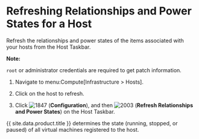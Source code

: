 # Refreshing Relationships and Power States for a Host

Refresh the relationships and power states of the items associated with
your hosts from the Host Taskbar.

**Note:**

`root` or administrator credentials are required to get patch
information.

</div>

1.  Navigate to menu:Compute\[Infrastructure \> Hosts\].

2.  Click on the host to refresh.

3.  Click ![1847](../images/1847.png) (**Configuration**), and then
    ![2003](../images/2003.png) (**Refresh Relationships and Power
    States**) on the Host Taskbar.

{{ site.data.product.title }} determines the state (running, stopped, or paused) of
all virtual machines registered to the host.
